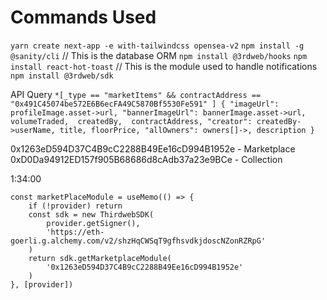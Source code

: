 # Commands Used

`yarn create next-app -e with-tailwindcss opensea-v2`
`npm install -g @sanity/cli`  // This is the database ORM
`npm install @3rdweb/hooks`
`npm install react-hot-toast` // This is the module used to handle notifications
`npm install @3rdweb/sdk`

API Query
`
*[_type == "marketItems" && contractAddress == "0x491C45074be572E6B6ecFA49C5870Bf5530Fe591" ] {
"imageUrl": profileImage.asset->url,
"bannerImageUrl": bannerImage.asset->url,
volumeTraded, 
createdBy, 
contractAddress,
"creator": createdBy->userName,
title,
floorPrice,
"allOwners": owners[]->,
description
}
`

0x1263eD594D37C4B9cC2288B49Ee16cD994B1952e - Marketplace
0xD0Da94912ED157f905B68686d8cAdb37a23e9BCe - Collection

1:34:00

    const marketPlaceModule = useMemo(() => {
        if (!provider) return
        const sdk = new ThirdwebSDK(
            provider.getSigner(),
            'https://eth-goerli.g.alchemy.com/v2/shzHqCWSqT9gfhsvdkjdoscNZonRZRpG'
        )
        return sdk.getMarketplaceModule(
            '0x1263eD594D37C4B9cC2288B49Ee16cD994B1952e'
        )
    }, [provider])